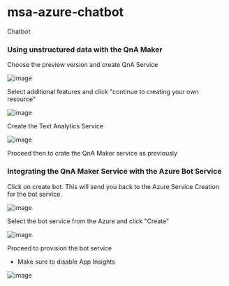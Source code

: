 # msa-azure-chatbot
Chatbot

### Using unstructured data with the QnA Maker

Choose the preview version and create QnA Service 

![image](https://user-images.githubusercontent.com/55980431/124343892-9bafcd80-dc01-11eb-9ef7-8cbb8c613ba8.png)

Select additional features and click "continue to creating your own resource"

![image](https://user-images.githubusercontent.com/55980431/124343920-c6018b00-dc01-11eb-8111-e2a6a82413be.png)

Create the Text Analytics Service

![image](https://user-images.githubusercontent.com/55980431/124343962-36a8a780-dc02-11eb-8bbd-7bde790c5cb8.png)

Proceed then to crate the QnA Maker service as previously

### Integrating the QnA Maker Service with the Azure Bot Service

Click on create bot. This will send you back to the Azure Service Creation for the bot service.

![image](https://user-images.githubusercontent.com/55980431/124344039-b171c280-dc02-11eb-8679-b0cf5e64910a.png)

Select the bot service from the Azure and click "Create" 

![image](https://user-images.githubusercontent.com/55980431/124344072-f4339a80-dc02-11eb-87e8-4317c2d5b808.png)

Proceed to provision the bot service
- Make sure to disable App Insights


![image](https://user-images.githubusercontent.com/55980431/124344105-1b8a6780-dc03-11eb-9122-f6e923288721.png)






